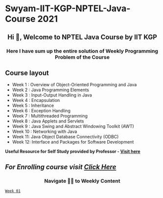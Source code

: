 # Swyam-IIT-KGP-NPTEL-Java-Course **2021**

<h2 align="center">Hi 👋, Welcome to NPTEL Java Course by IIT KGP </h1>
<h3 align="center">Here I have sum up the entire solution of Weekly Programming Problem of the Course </h3>

## Course layout


* Week 1  :  Overview of Object-Oriented Programming and Java
* Week 2  :  Java Programming Elements
* Week 3  :  Input-Output Handling in Java
* Week 4  :  Encapsulation
* Week 5  :  Inheritance
* Week 6  :  Exception Handling 
* Week 7  :  Multithreaded Programming 
* Week 8  :  Java Applets and Servlets 
* Week 9  :  Java Swing and Abstract Windowing Toolkit (AWT)
* Week 10 : Networking with Java
* Week 11:  Java Object Database Connectivity (ODBC)
* Week 12:  Interface and Packages for Software Development

**Useful Resource for Self Study provided by Professor - [Visit here](https://cse.iitkgp.ac.in/~dsamanta/java/index.htm")**

*For Enrolling course visit [Click Here](https://onlinecourses.nptel.ac.in/noc21_cs56/preview")* 
----------------------------------------------------------------------------------------------------------------------------------------------------------------------------------

<h3 align="center">Navigate 👨‍💻 to Weekly Content </h3>

<a href="https://github.com/garvitraj/Swyam-IIT-KGP-NPTEL-Java-Course-2021-/tree/main/Week%201"> `Week 01`</a>


